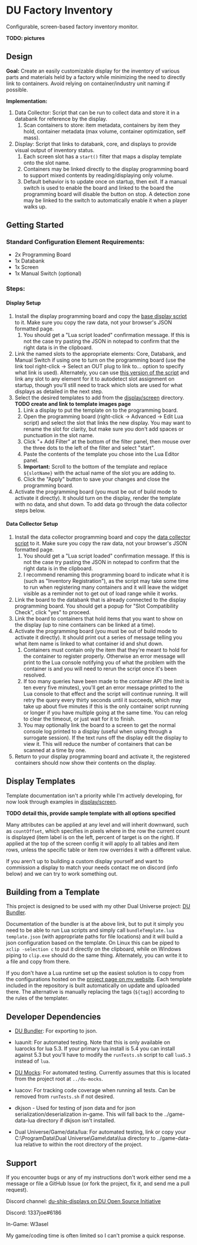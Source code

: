 # DU Factory Inventory

Configurable, screen-based factory inventory monitor.

**TODO: pictures**

## Design

**Goal:** Create an easily customizable display for the inventory of various parts and materials held by a factory while minimizing the need to directly link to containers. Avoid relying on container/industry unit naming if possible.

**Implementation:**

1. Data Collector: Script that can be run to collect data and store it in a databank for reference by the display.
    1. Scan containers to store: item metadata, containers by item they hold, container metadata (max volume, container optimization, self mass).
2. Display: Script that links to databank, core, and displays to provide visual output of inventory status.
    1. Each screen slot has a ```start()``` filter that maps a display template onto the slot name.
    2. Containers may be linked directly to the display programming board to support mixed contents by reading/displaying only volume.
    3. Default behavior is to update once on startup, then exit. If a manual switch is used to enable the board and linked to the board the programming board will disable the button on stop. A detection zone may be linked to the switch to automatically enable it when a player walks up.

## Getting Started

### Standard Configuration Element Requirements:

* 2x Programming Board
* 1x Databank
* 1x Screen
* 1x Manual Switch (optional)

### Steps:

#### Display Setup

1. Install the display programming board and copy the [base display script](https://du.w3asel.com/du-factory-inventory/templates/template.display.base.json) to it. Make sure you copy the raw data, not your browser's JSON formatted page.
    1. You should get a "Lua script loaded" confirmation message. If this is not the case try pasting the JSON in notepad to confirm that the right data is in the clipboard.
2. Link the named slots to the appropriate elements: Core, Databank, and Manual Switch if using one to turn on the programming board (use the link tool right-click -> Select an OUT plug to link to... option to specify what link is used). Alternately, you can use [this version of the script](https://du.w3asel.com/du-factory-inventory/templates/template.display.blank.json) and link any slot to any element for it to autodetect slot assignment on startup, though you'll still need to track which slots are used for what displays as detailed in the next step.
3. Select the desired templates to add from the [display/screen](display/screen) directory. **TODO create and link to template images page**
    1. Link a display to put the template on to the programming board.
    2. Open the programming board (right-click -> Advanced -> Edit Lua script) and select the slot that links the new display. You may want to rename the slot for clarity, but make sure you don't add spaces or punctuation in the slot name.
    3. Click "+ Add Filter" at the bottom of the filter panel, then mouse over the three dots to the left of the filter and select "start".
    4. Paste the contents of the template you chose into the Lua Editor panel.
    5. **Important:** Scroll to the bottom of the template and replace ```${slotName}``` with the actual name of the slot you are adding to.
    6. Click the "Apply" button to save your changes and close the programming board.
4. Activate the programming board (you must be out of build mode to activate it directly). It should turn on the display, render the template with no data, and shut down. To add data go through the data collector steps below.

#### Data Collector Setup

1. Install the data collector programming board and copy the [data collector script](https://du.w3asel.com/du-factory-inventory/templates/template.collector.json) to it. Make sure you copy the raw data, not your browser's JSON formatted page.
    1. You should get a "Lua script loaded" confirmation message. If this is not the case try pasting the JSON in notepad to confirm that the right data is in the clipboard.
    2. I recommend renaming this programming board to indicate what it is (such as "Inventory Registration"), as the script may take some time to run when registering many containers and it will leave the widget visible as a reminder not to get out of load range while it works.
2. Link the board to the databank that is already connected to the display programming board. You should get a popup for "Slot Compatibility Check", click "yes" to proceed.
3. Link the board to containers that hold items that you want to show on the display (up to nine containers can be linked at a time).
4. Activate the programming board (you must be out of build mode to activate it directly). It should print out a series of message telling you what item name is linked to what container id and shut down.
    1. Containers must contain only the item that they're meant to hold for the container to register properly. Otherwise an error message will print to the Lua console notifying you of what the problem with the container is and you will need to rerun the script once it's been resolved.
    2. If too many queries have been made to the container API (the limit is ten every five minutes), you'll get an error message printed to the Lua console to that effect and the script will continue running. It will retry the query every thirty seconds until it succeeds, which may take up about five minutes if this is the only container script running or longer if you have multiple going at the same time. You can relog to clear the timeout, or just wait for it to finish.
    3. You may optionally link the board to a screen to get the normal console log printed to a display (useful when using through a surrogate session). If the text runs off the display edit the display to view it. This will reduce the number of containers that can be scanned at a time by one.
5. Return to your display programming board and activate it, the registered containers should now show their contents on the display.

## Display Templates

Template documentation isn't a priority while I'm actively developing, for now look through examples in [display/screen](display/screen).

**TODO detail this, provide sample template with all options specified**

Many attributes can be applied at any level and will inherit downward, such as ```countOffset```, which specifies in pixels where in the row the current count is displayed (item label is on the left, percent of target is on the right). If applied at the top of the screen config it will apply to all tables and item rows, unless the specific table or item row overrides it with a different value.

If you aren't up to building a custom display yourself and want to commission a display to match your needs contact me on discord (info below) and we can try to work something out.

## Building from a Template

This project is designed to be used with my other Dual Universe project: [DU Bundler](https://github.com/1337joe/du-bundler).

Documentation of the bundler is at the above link, but to put it simply you need to be able to run Lua scripts and simply call `bundleTemplate.lua template.json` (with appropriate paths for file locations) and it will build a json configuration based on the template. On Linux this can be piped to `xclip -selection c` to put it directly on the clipboard, while on Windows piping to `clip.exe` should do the same thing. Alternately, you can write it to a file and copy from there.

If you don't have a Lua runtime set up the easiest solution is to copy from the configurations hosted on the [project page on my website](https://du.w3asel.com/du-factory-inventory/). Each template included in the repository is built automatically on update and uploaded there. The alternative is manually replacing the tags (`${tag}`) according to the rules of the templater.

## Developer Dependencies

* [DU Bundler](https://github.com/1337joe/du-bundler): For exporting to json.

* luaunit: For automated testing. Note that this is only available on luarocks for lua 5.3. If your primary lua install is 5.4 you can install against 5.3 but you'll have to modify the `runTests.sh` script to call `lua5.3` instead of `lua`.

* [DU Mocks](https://github.com/1337joe/du-mocks): For automated testing. Currently assumes that this is located from the project root at `../du-mocks`.

* luacov: For tracking code coverage when running all tests. Can be removed from `runTests.sh` if not desired.

* dkjson - Used for testing of json data and for json serialization/deserialization in-game. This will fall back to the ../game-data-lua directory if dkjson isn't installed.

* Dual Universe/Game/data/lua: For automated testing, link or copy your C:\ProgramData\Dual Universe\Game\data\lua directory to ../game-data-lua relative to within the root directory of the project.

## Support

If you encounter bugs or any of my instructions don't work either send me a message or file a GitHub Issue (or fork the project, fix it, and send me a pull request).

Discord channel: [du-ship-displays on DU Open Source Initiative](https://discord.gg/uhXRgw86k7)

Discord: 1337joe#6186

In-Game: W3asel

My game/coding time is often limited so I can't promise a quick response.
